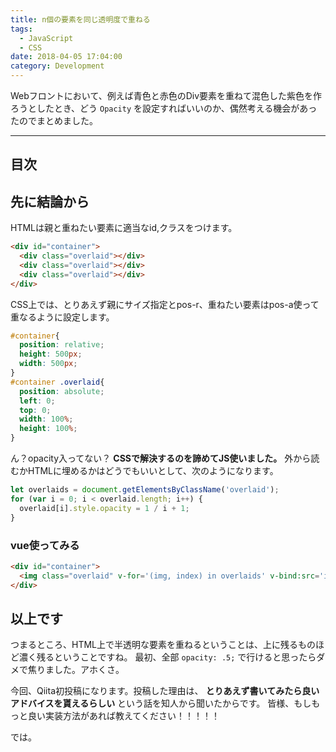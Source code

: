 ```yaml
---
title: n個の要素を同じ透明度で重ねる
tags:
  - JavaScript
  - CSS
date: 2018-04-05 17:04:00
category: Development
---
```


Webフロントにおいて、例えば青色と赤色のDiv要素を重ねて混色した紫色を作ろうとしたとき、どう `Opacity` を設定すればいいのか、偶然考える機会があったのでまとめました。

<!-- more -->

---

## 目次

<!-- toc -->

## 先に結論から

HTMLは親と重ねたい要素に適当なid,クラスをつけます。

```html
<div id="container">
  <div class="overlaid"></div>
  <div class="overlaid"></div>
  <div class="overlaid"></div>
</div>
```

CSS上では、とりあえず親にサイズ指定とpos-r、重ねたい要素はpos-a使って重なるように設定します。

```css
#container{
  position: relative;
  height: 500px;
  width: 500px;
}
#container .overlaid{
  position: absolute;
  left: 0;
  top: 0;
  width: 100%;
  height: 100%;
}
```

ん？opacity入ってない？
**CSSで解決するのを諦めてJS使いました。**
外から読むかHTMLに埋めるかはどうでもいいとして、次のようになります。

```javascript
let overlaids = document.getElementsByClassName('overlaid');
for (var i = 0; i < overlaid.length; i++) {
  overlaid[i].style.opacity = 1 / i + 1;
}
```

### vue使ってみる

```html
<div id="container">
  <img class="overlaid" v-for='(img, index) in overlaids' v-bind:src='img' v-bind:style="{opacity: 1 / (index + 1)}">
</div>
```

## 以上です

つまるところ、HTML上で半透明な要素を重ねるということは、上に残るものほど濃く残るということですね。
最初、全部 `opacity: .5;` で行けると思ったらダメで焦りました。アホくさ。

今回、Qiita初投稿になります。投稿した理由は、 **とりあえず書いてみたら良いアドバイスを貰えるらしい** という話を知人から聞いたからです。
皆様、もしもっと良い実装方法があれば教えてください！！！！！

では。
